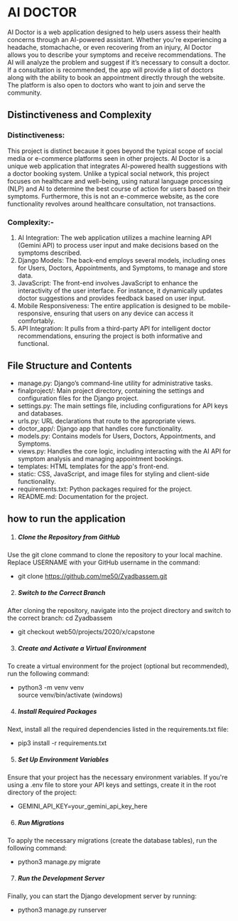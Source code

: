 # AI DOCTOR

AI Doctor is a web application designed to help users assess their health concerns through an AI-powered assistant. Whether you're experiencing a headache, stomachache, or even recovering from an injury, AI Doctor allows you to describe your symptoms and receive recommendations. The AI will analyze the problem and suggest if it’s necessary to consult a doctor. If a consultation is recommended, the app will provide a list of doctors along with the ability to book an appointment directly through the website. The platform is also open to doctors who want to join and serve the community.


## Distinctiveness and Complexity
### Distinctiveness:
This project is distinct because it goes beyond the typical scope of social media or e-commerce platforms seen in other projects. AI Doctor is a unique web application that integrates AI-powered health suggestions with a doctor booking system. Unlike a typical social network, this project focuses on healthcare and well-being, using natural language processing (NLP) and AI to determine the best course of action for users based on their symptoms. Furthermore, this is not an e-commerce website, as the core functionality revolves around healthcare consultation, not transactions.
### Complexity:-
1. AI Integration: The web application utilizes a machine learning API (Gemini API) to process user input and make decisions based on the symptoms described.
2. Django Models: The back-end employs several models, including ones for Users, Doctors, Appointments, and Symptoms, to manage and store data.
3. JavaScript: The front-end involves JavaScript to enhance the interactivity of the user interface. For instance, it dynamically updates doctor suggestions and provides feedback based on user input.
4. Mobile Responsiveness: The entire application is designed to be mobile-responsive, ensuring that users on any device can access it comfortably.
5. API Integration: It pulls from a third-party API for intelligent doctor recommendations, ensuring the project is both informative and functional.

## File Structure and Contents
- manage.py: Django’s command-line utility for administrative tasks.
- finalproject/: Main project directory, containing the settings and configuration files for the Django project.
- settings.py: The main settings file, including configurations for API keys and databases.
- urls.py: URL declarations that route to the appropriate views.
- doctor_app/: Django app that handles core functionality.
- models.py: Contains models for Users, Doctors, Appointments, and Symptoms.
- views.py: Handles the core logic, including interacting with the AI API for symptom analysis and managing appointment bookings.
- templates: HTML templates for the app's front-end.
- static: CSS, JavaScript, and image files for styling and client-side functionality.
- requirements.txt: Python packages required for the project.
- README.md: Documentation for the project.

## how to run the application
1. ##### Clone the Repository from GitHub
Use the git clone command to clone the repository to your local machine. Replace USERNAME with your GitHub username in the command: 
- git clone https://github.com/me50/Zyadbassem.git

2. ##### Switch to the Correct Branch
After cloning the repository, navigate into the project directory and switch to the correct branch: 
cd Zyadbassem
- git checkout web50/projects/2020/x/capstone

3. ##### Create and Activate a Virtual Environment
To create a virtual environment for the project (optional but recommended), run the following command:
- python3 -m venv venv  
source venv/bin/activate (windows)

4. ##### Install Required Packages
Next, install all the required dependencies listed in the requirements.txt file:
- pip3 install -r requirements.txt

5. ##### Set Up Environment Variables
Ensure that your project has the necessary environment variables. If you're using a .env file to store your API keys and settings, create it in the root directory of the project:
- GEMINI_API_KEY=your_gemini_api_key_here

6. ##### Run Migrations
To apply the necessary migrations (create the database tables), run the following command:
- python3 manage.py migrate

7. ##### Run the Development Server
Finally, you can start the Django development server by running:
- python3 manage.py runserver